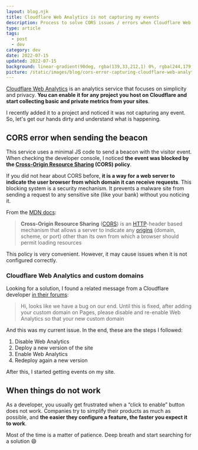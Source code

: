 ```yaml
---
layout: blog.njk
title: Cloudflare Web Analytics is not capturing my events
description: Process to solve CORS issues / errors when Cloudflare Web Analytics is showing 0 visitors on your site and you configured a custom domain
type: article
tags:
  - post
  - dev
category: dev
date: 2022-07-15
updated: 2022-07-15
background: linear-gradient(90deg, rgba(139,33,212,1) 0%, rgba(244,179,53,1) 100%);
picture: /static/images/blog/cors-error-capturing-cloudflare-web-analytics/og.jpg
---
```


[Cloudflare Web Analytics](https://www.cloudflare.com/web-analytics/) is an analytics service that focuses on simplicity and privacy. **You can enable it for any project you host on Cloudflare and start collecting basic and private metrics from your sites**. 

I recently added it to a project and noticed it was not capturing any event. So, let's get our hands dirty and understand what is happening.

## CORS error when sending the beacon

This service uses a minimal JS code to send a beacon with the visitor event. When checking the developer console, I noticed **the event was blocked by the [Cross-Origin Resource Sharing](https://developer.mozilla.org/en-US/docs/Web/HTTP/CORS) (CORS) policy**.

If you did not hear about CORS before, **it is a way for a web server to indicate the user browser from which domain it can receive requests**. This blocking system is a security mechanism. It prevents a malware site from sending a request to any sensitive site (like your bank) without you noticing it. 

From the [MDN docs](https://developer.mozilla.org/en-US/docs/Web/HTTP/CORS):

> **Cross-Origin Resource Sharing** ([CORS](https://developer.mozilla.org/en-US/docs/Glossary/CORS)) is an [HTTP](https://developer.mozilla.org/en-US/docs/Glossary/HTTP)-header based mechanism that allows a server to indicate any [origins](https://developer.mozilla.org/en-US/docs/Glossary/Origin) (domain, scheme, or port) other than its own from which a browser should permit loading resources

This policy is very convenient. However, it may cause issues when it is not configured correctly.

### Cloudflare Web Analytics and custom domains

Looking for a solution, I found a related message from a Cloudflare developer [in their forums](https://community.cloudflare.com/t/analytics-tag-not-loading-due-to-cross-origin-request-blocked/261058/5):

> Hi, looks like we have a bug on our end. Until this is fixed, after adding your custom domain on Pages, please disable and re-enable Web Analytics so that your new custom domain

And this was my current issue. In the end, these are the steps I followed:

1. Disable Web Analytics
1. Deploy a new version of the site
1. Enable Web Analytics
1. Redeploy again a new version

After this, I started getting events on my site.

## When things do not work

As a developer, you usually get frustrated when a “click to enable” button does not work. Companies try to simplify their products as much as possible, and **the easier they configure a feature, the faster you expect it to work**.

Most of the time is a matter of patience. Deep breath and start searching for a solution 😄